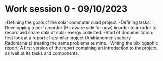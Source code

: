 # Work session 0 - 09/10/2023
-Defining the goals of the solar commuter quad project.
-Defining tasks: Developping a perf recorder (Hardware side for now) in order to in order to record and share data of solar energy collected.
-Start of documentation: first look at a report of a similar project (Andrianomenjanahary Radoniaina's) treating the same problems as mine.
-Writing the bibliogaphic report: A first version of the report containing an introduction to the project, as well as its tasks and components.

